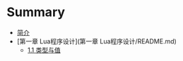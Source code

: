 # Summary

* [简介](README.md)
* [第一章 Lua程序设计](第一章 Lua程序设计/README.md)
  * [1.1 类型与值](chapter1/di-yi-zhang-lua-cheng-xu-she-ji.md)

